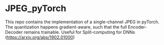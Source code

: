 # JPEG_pyTorch
This repo contains the implementation of a single-channel JPEG in pyTorch. The quantization happens gradient-aware, such that the full Encoder-Decoder remains trainable. Useful for Split-computing for DNNs (https://arxiv.org/abs/1902.01000)
